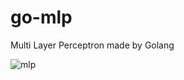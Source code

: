# go-mlp

Multi Layer Perceptron made by Golang


![mlp](https://user-images.githubusercontent.com/70357184/141653922-d434ebc3-6a3c-482c-89e3-42391b65db3a.png)
